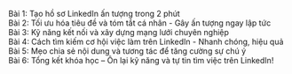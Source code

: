 Bài 1: Tạo hồ sơ LinkedIn ấn tượng trong 2 phút  
Bài 2: Tối ưu hóa tiêu đề và tóm tắt cá nhân - Gây ấn tượng ngay lập tức  
Bài 3: Kỹ năng kết nối và xây dựng mạng lưới chuyên nghiệp  
Bài 4: Cách tìm kiếm cơ hội việc làm trên LinkedIn - Nhanh chóng, hiệu quả  
Bài 5: Mẹo chia sẻ nội dung và tương tác để tăng cường sự chú ý  
Bài 6: Tổng kết khóa học – Ôn lại kỹ năng và tự tin tìm việc trên LinkedIn!